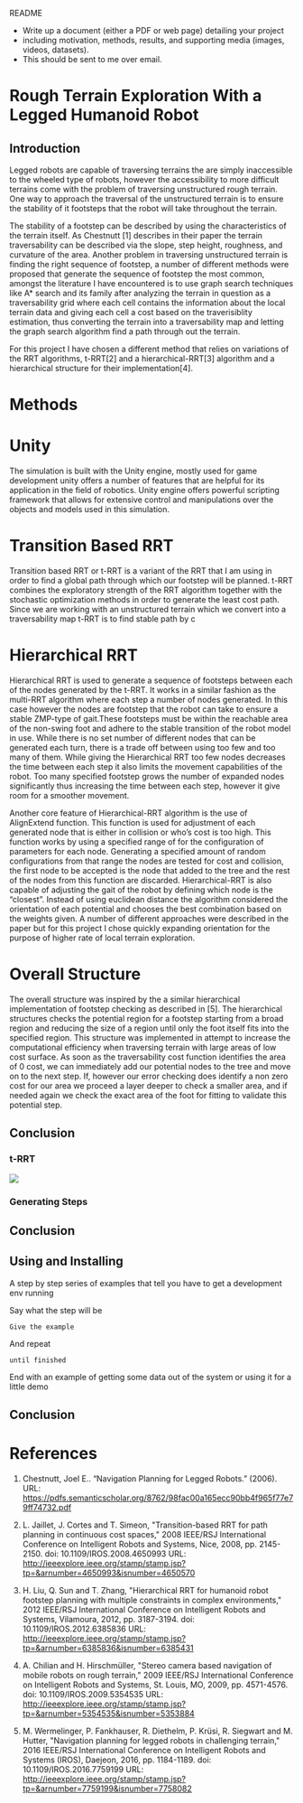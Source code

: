 README

- Write up a document (either a PDF or web page) detailing your project
- including motivation, methods, results, and supporting media (images, videos, datasets).
-  This should be sent to me over email.

# Rough Terrain Exploration With a Legged Humanoid Robot

## Introduction

Legged robots are capable of traversing terrains the are simply inaccessible to the wheeled type of robots, however the accessibility to more difficult terrains come with the problem of traversing unstructured rough terrain. One way to approach the traversal of the unstructured terrain is to ensure the stability of it footsteps that the robot will take throughout the terrain.

The stability of a footstep can be described by using the characteristics of the terrain itself. As Chestnutt [1] describes in their paper the terrain traversability can be described via the slope, step height, roughness, and curvature of the area. Another problem in traversing unstructured terrain is finding the right sequence of footstep, a number of different methods were proposed that generate the sequence of footstep the most common, amongst the literature I have encountered is to use graph search techniques like A* search and its family after analyzing the terrain in question as a traversability grid where each cell contains the information about the local terrain data and giving each cell a cost based on the traverisiblity estimation, thus converting the terrain into a traversability map and letting the graph search algorithm find a path through out the terrain.

For this project I have chosen a different method that relies on variations of the RRT algorithms, t-RRT[2] and a hierarchical-RRT[3] algorithm and a hierarchical structure for their implementation[4].

# Methods

# Unity
The simulation is built with the Unity engine, mostly used for game development unity offers a number of features that are helpful for its application in the field of robotics. Unity engine offers powerful scripting framework that allows for extensive control and manipulations over the objects and models used in this simulation.

# Transition Based RRT
Transition based RRT or t-RRT is a variant of the RRT that I am using in order to find a global path through which our footstep will be planned. t-RRT combines the exploratory strength of the RRT algorithm together with the stochastic optimization methods in order to generate the least cost path. Since we are working with an unstructured terrain which we convert into a traversability map t-RRT is to find stable path by c

# Hierarchical RRT

Hierarchical RRT is used to generate a sequence of footsteps between each of the nodes generated by the t-RRT. It works in a similar fashion as the multi-RRT algorithm where each step a number of nodes generated. In this case however the nodes are footstep that the robot can take to ensure a stable ZMP-type of gait.These footsteps must be within the reachable area of the non-swing foot and adhere to the stable transition of the robot model in use. While there is no set number of different nodes that can be generated each turn, there is a trade off between using too few and too many of them. While giving the Hierarchical RRT too few nodes decreases the time between each step it also limits the movement capabilities of the robot. Too many specified footstep grows the number of expanded nodes significantly thus increasing the time between each step, however it give room for a smoother movement.

Another core feature of Hierarchical-RRT algorithm is the use of AlignExtend function. This function is used for adjustment of each generated node that is either in collision or who’s cost is too high. This function works by using a specified range of for the configuration of parameters for each node. Generating a specified amount of random configurations from that range the nodes are tested for cost and collision, the first node to be accepted is the node that added to the tree and the rest of the nodes from this function are discarded.
Hierarchical-RRT is also capable of adjusting the gait of the robot by defining which node is the “closest”. Instead of using euclidean distance the algorithm considered the orientation of each potential and chooses the best combination based on the weights given. A number of different approaches were described in the paper but for this project I chose quickly expanding orientation for the purpose of higher rate of local terrain exploration.

# Overall Structure

The overall structure was inspired by the a similar hierarchical implementation of footstep checking as described in [5]. The hierarchical structures checks the potential region for a footstep starting from a broad region and reducing the size of a region until only the foot itself fits into the specified region. This structure was implemented in attempt to increase the computational efficiency when traversing terrain with large areas of low cost surface. As soon as the traversability cost function identifies the area of 0 cost, we can immediately add our potential nodes to the tree and move on to the next step. If, however our error checking does identify a non zero cost for our area we proceed a layer deeper to check a smaller area, and if
needed again we check the exact area of the foot for fitting to validate this potential step.

## Conclusion

### t-RRT
![](http://i.imgur.com/OUkLi.gif)

### Generating Steps

## Conclusion


## Using and Installing

A step by step series of examples that tell you have to get a development env running

Say what the step will be

```
Give the example
```

And repeat

```
until finished
```

End with an example of getting some data out of the system or using it for a little demo

## Conclusion

# References
1.   Chestnutt, Joel E.. “Navigation Planning for Legged Robots.” (2006).
    URL: https://pdfs.semanticscholar.org/8762/98fac00a165ecc90bb4f965f77e79ff74732.pdf

2.   L. Jaillet, J. Cortes and T. Simeon, "Transition-based RRT for path planning in continuous cost spaces," 2008 IEEE/RSJ International Conference on Intelligent Robots and Systems, Nice, 2008, pp. 2145-2150.
    doi: 10.1109/IROS.2008.4650993
    URL: http://ieeexplore.ieee.org/stamp/stamp.jsp?tp=&arnumber=4650993&isnumber=4650570

3.   H. Liu, Q. Sun and T. Zhang, "Hierarchical RRT for humanoid robot footstep planning with multiple constraints in complex environments," 2012 IEEE/RSJ International Conference on Intelligent Robots and Systems, Vilamoura, 2012, pp. 3187-3194.
    doi: 10.1109/IROS.2012.6385836
    URL: http://ieeexplore.ieee.org/stamp/stamp.jsp?tp=&arnumber=6385836&isnumber=6385431

4.   A. Chilian and H. Hirschmüller, "Stereo camera based navigation of mobile robots on rough terrain," 2009 IEEE/RSJ International Conference on Intelligent Robots and Systems, St. Louis, MO, 2009, pp. 4571-4576.
    doi: 10.1109/IROS.2009.5354535
    URL: http://ieeexplore.ieee.org/stamp/stamp.jsp?tp=&arnumber=5354535&isnumber=5353884

5.  M. Wermelinger, P. Fankhauser, R. Diethelm, P. Krüsi, R. Siegwart and M. Hutter, "Navigation planning for legged robots in challenging terrain," 2016 IEEE/RSJ International Conference on Intelligent Robots and Systems (IROS), Daejeon, 2016, pp. 1184-1189.
    doi: 10.1109/IROS.2016.7759199
    URL: http://ieeexplore.ieee.org/stamp/stamp.jsp?tp=&arnumber=7759199&isnumber=7758082
